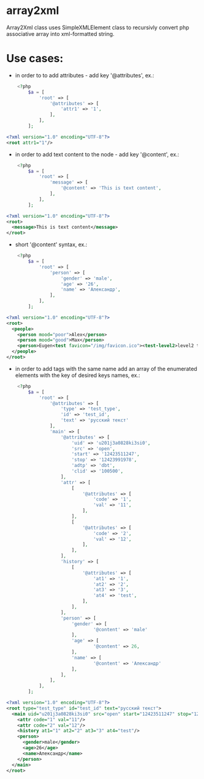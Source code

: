 array2xml
=========

Array2Xml class uses SimpleXMLElement class to recursivly convert php associative array into xml-formatted string.

Use cases:
==========
 * in order to to add attributes - add key '@attributes', ex.:
```php
 	<?php
 		$a = [
 			'root' => [
 				'@attributes' => [
 					'attr1' => '1',
 				],
 			],
 		];
```
```xml
<?xml version="1.0" encoding="UTF-8"?>
<root attr1="1"/>
```

 * in order to add text content to the node - add key '@content', ex.:
```php
	<?php
		$a = [
		    'root' => [
		        'message' => [
		            '@content' => 'This is text content',
		        ],
		    ],
		];
```
```xml
<?xml version="1.0" encoding="UTF-8"?>
<root>
  <message>This is text content</message>
</root>
```

 * short '@content' syntax, ex.:
```php
 	<?php
		$a = [
		    'root' => [
		        'person' => [
		            'gender' => 'male',
		            'age' => '26',
		            'name' => 'Александр',
		        ],
		    ],
		];
```
```xml
<?xml version="1.0" encoding="UTF-8"?>
<root>
  <people>
    <person mood="poor">Alex</person>
    <person mood="good">Max</person>
    <person>Eugen<test favicon="/img/favicon.ico"><test-level2>level2 test content<enum/><enum nothing="so far"/></test-level2></test></person>
  </people>
</root>
```

 * in order to add tags with the same name add an array of the enumerated elements with the key of desired keys names, ex.:
```php
 	<?php
		$a = [
		    'root' => [
		        '@attributes' => [
		            'type' => 'test_type',
		            'id' => 'test_id',
		            'text' => 'русский текст'
		        ],
		        'main' => [
		            '@attributes' => [
		                'uid' => 'u201j3a0828ki3si0',
		                'src' => 'open',
		                'start' => '12423511247',
		                'stop' => '12423991978',
		                'adtp' => 'dbt',
		                'clid' => '100500',
		            ],
		            'attr' => [
		                [
		                    '@attributes' => [
		                        'code' => '1',
		                        'val' => '11',
		                    ],
		                ],
		                [
		                    '@attributes' => [
		                        'code' => '2',
		                        'val' => '12',
		                    ],
		                ],
		            ],
		            'history' => [
		                [
		                    '@attributes' => [
		                        'at1' => '1',
		                        'at2' => '2',
		                        'at3' => '3',
		                        'at4' => 'test',
		                    ],
		                ],
		            ],
		            'person' => [
		                'gender' => [
		                    	'@content' => 'male'
		                ],
		                'age' => [
		                    	'@content' => 26,
		                ],
		                'name' => [
		                    	'@content' => 'Александр'
		                ],
		            ],
		        ],
		    ],
		];
```
```xml
<?xml version="1.0" encoding="UTF-8"?>
<root type="test_type" id="test_id" text="русский текст">
  <main uid="u201j3a0828ki3si0" src="open" start="12423511247" stop="12423991978" adtp="dbt" clid="100500">
    <attr code="1" val="11"/>
    <attr code="2" val="12"/>
    <history at1="1" at2="2" at3="3" at4="test"/>
    <person>
      <gender>male</gender>
      <age>26</age>
      <name>Александр</name>
    </person>
  </main>
</root>
```
